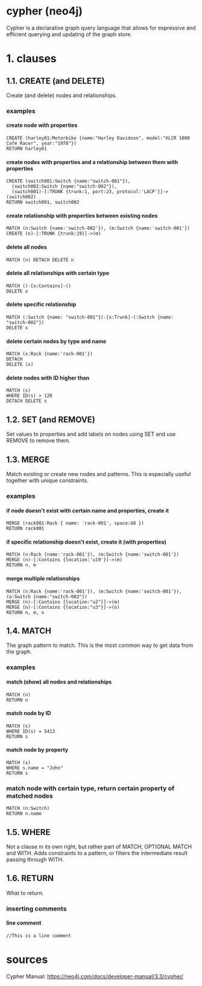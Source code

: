 # cypher (neo4j)
Cypher is a declarative graph query language that allows for expressive and efficient querying and updating of the graph store.

# 1. clauses
## 1.1. CREATE (and DELETE)
Create (and delete) nodes and relationships.

### examples
#### create node with properties
```
CREATE (harley01:Motorbike {name:"Harley Davidson", model:"XLCR 1000 Café Racer", year:"1978"})
RETURN harley01
```

#### create nodes with properties and a relationship between them with properties
```
CREATE (switch001:Switch {name:"switch-001"}),
  (switch002:Switch {name:"switch-002"}),
  (switch001)-[:TRUNK {trunk:1, port:23, protocol:'LACP'}]->(switch002)
RETURN switch001, switch002
```

#### create relationship with properties between existing nodes
```
MATCH (n:Switch {name:'switch-002'}), (m:Switch {name:'switch-001'})
CREATE (n)-[:TRUNK {trunk:19}]->(m)
```

#### delete all nodes
```
MATCH (n) DETACH DELETE n
```

#### delete all relationships with certain type
```
MATCH ()-[x:Contains]-() 
DELETE x
```

#### delete specific relationship
```
MATCH (:Switch {name: "switch-001"})-[x:Trunk]-(:Switch {name: "switch-002"}) 
DELETE x
```

#### delete certain nodes by type and name
```
MATCH (x:Rack {name:'rack-001'})
DETACH
DELETE (x)
```

#### delete nodes with ID higher than
```
MATCH (s)
WHERE ID(s) > 120
DETACH DELETE s
```

## 1.2. SET (and REMOVE)
Set values to properties and add labels on nodes using SET and use REMOVE to remove them.

## 1.3. MERGE
Match existing or create new nodes and patterns. This is especially useful together with unique constraints.

### examples
#### if node doesn't exist with certain name and properties, create it
```
MERGE (rack001:Rack { name: 'rack-001', space:48 })
RETURN rack001
```

#### if specific relationship doesn't exist, create it (with properties)
```
MATCH (n:Rack {name:'rack-001'}), (m:Switch {name:'switch-001'})
MERGE (n)-[:Contains {location:'u19'}]->(m)
RETURN n, m
```

#### merge multiple relationships
```
MATCH (n:Rack {name:'rack-001'}), (m:Switch {name:'switch-001'}), (o:Switch {name:"switch-002"})
MERGE (n)-[:Contains {location:"u2"}]->(m)
MERGE (n)-[:Contains {location:"u3"}]->(o)
RETURN n, m, o
```

## 1.4. MATCH
The graph pattern to match. This is the most common way to get data from the graph.

### examples
#### match (show) all nodes and relationships

```
MATCH (n)
RETURN n
```

#### match node by ID
```
MATCH (s)
WHERE ID(s) = 5413
RETURN s
```

#### match node by property
```
MATCH (s)
WHERE s.name = "John"
RETURN s
```

### match node with certain type, return certain property of matched nodes
```
MATCH (n:Switch)
RETURN n.name
```

## 1.5. WHERE
Not a clause in its own right, but rather part of MATCH, OPTIONAL MATCH and WITH. Adds constraints to a pattern, or filters the intermediate result passing through WITH.

## 1.6. RETURN
What to return.

### inserting comments
#### line comment
```
//This is a line comment
```

# sources
Cypher Manual: https://neo4j.com/docs/developer-manual/3.3/cypher/


